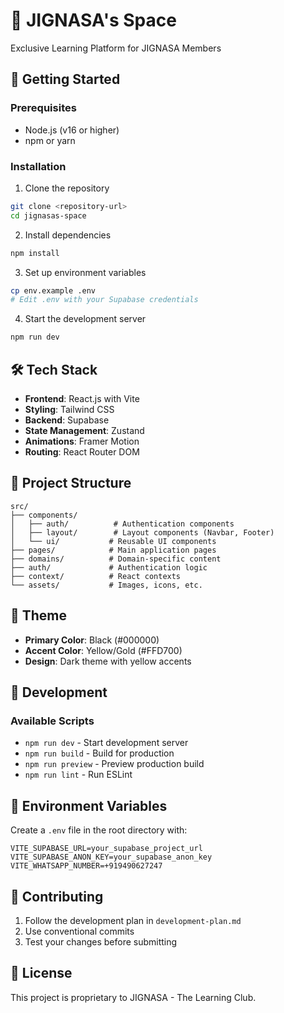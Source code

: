 # 🌌 JIGNASA's Space

Exclusive Learning Platform for JIGNASA Members

## 🚀 Getting Started

### Prerequisites
- Node.js (v16 or higher)
- npm or yarn

### Installation

1. Clone the repository
```bash
git clone <repository-url>
cd jignasas-space
```

2. Install dependencies
```bash
npm install
```

3. Set up environment variables
```bash
cp env.example .env
# Edit .env with your Supabase credentials
```

4. Start the development server
```bash
npm run dev
```

## 🛠️ Tech Stack

- **Frontend**: React.js with Vite
- **Styling**: Tailwind CSS
- **Backend**: Supabase
- **State Management**: Zustand
- **Animations**: Framer Motion
- **Routing**: React Router DOM

## 📁 Project Structure

```
src/
├── components/
│   ├── auth/          # Authentication components
│   ├── layout/        # Layout components (Navbar, Footer)
│   └── ui/           # Reusable UI components
├── pages/            # Main application pages
├── domains/          # Domain-specific content
├── auth/             # Authentication logic
├── context/          # React contexts
└── assets/           # Images, icons, etc.
```

## 🎨 Theme

- **Primary Color**: Black (#000000)
- **Accent Color**: Yellow/Gold (#FFD700)
- **Design**: Dark theme with yellow accents

## 🔧 Development

### Available Scripts

- `npm run dev` - Start development server
- `npm run build` - Build for production
- `npm run preview` - Preview production build
- `npm run lint` - Run ESLint

## 📝 Environment Variables

Create a `.env` file in the root directory with:

```
VITE_SUPABASE_URL=your_supabase_project_url
VITE_SUPABASE_ANON_KEY=your_supabase_anon_key
VITE_WHATSAPP_NUMBER=+919490627247
```

## 🤝 Contributing

1. Follow the development plan in `development-plan.md`
2. Use conventional commits
3. Test your changes before submitting

## 📄 License

This project is proprietary to JIGNASA - The Learning Club.
